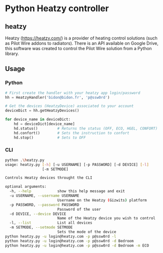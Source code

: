 # Python Heatzy controller
## heatzy
Heatzy (https://heatzy.com/) is a provider of heating control solutions (such as Pilot Wire addons to radiators). There is an API available on Google Drive, this software was created to control the Pilot Wire solution from a Python library.
## Usage
### Python
```python
# First create the handler with your heatzy app login/password
hh = HeatzyHandler('bidon@bidon.fr', 'p@ssw0rd')

# Get the devices (HeatzyDevice) associated to your account
deviceDict = hh.getHeatzyDevices()

for device_name in deviceDict:
    hd = deviceDict[device_name]
    hd.status()         # Returns the status (OFF, ECO, HGEL, CONFORT)
    hd.confort()        # Sets the instruction to confort 
    hd.stop()           # Sets to OFF
```
### CLI
```bash
python .\heatzy.py
usage: heatzy.py [-h] [-u USERNAME] [-p PASSWORD] [-d DEVICE] [-l]
                 [-m SETMODE]

Controls Heatzy devices throught the CLI

optional arguments:
  -h, --help            show this help message and exit
  -u USERNAME, --username USERNAME
                        Username on the Heatzy (Gizwits) platform
  -p PASSWORD, --password PASSWORD
                        Password of the user
  -d DEVICE, --device DEVICE
                        Name of the Heatzy device you wish to control
  -l, --list            List all devices
  -m SETMODE, --setmode SETMODE
                        Sets the mode of the device
python heatzy.py -u login@heatzy.com -p p@ssw0rd -l                        # Lists the devices
python heatzy.py -u login@heatzy.com -p p@ssw0rd -d Bedroom                # Prints the info of the device
python heatzy.py -u login@heatzy.com -p p@ssw0rd -d Bedroom -m ECO         # Sets the device in the bedroom in ECO mode
```